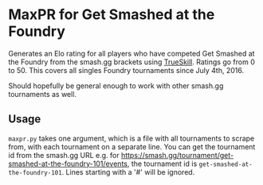 MaxPR for Get Smashed at the Foundry
====================================

Generates an Elo rating for all players who have competed Get Smashed at the Foundry from the smash.gg brackets using [TrueSkill](http://trueskill.org/).
Ratings go from 0 to 50. This covers all singles Foundry tournaments since July 4th, 2016.

Should hopefully be general enough to work with other smash.gg tournaments as well.

Usage
-----

`maxpr.py` takes one argument, which is a file with all tournaments to scrape from, with each tournament on a separate line.
You can get the tournament id from the smash.gg URL e.g. for https://smash.gg/tournament/get-smashed-at-the-foundry-101/events,
the tournament id is `get-smashed-at-the-foundry-101`. Lines starting with a '#' will be ignored.

